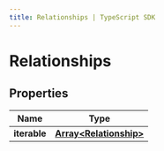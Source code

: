 ```yaml
---
title: Relationships | TypeScript SDK
---
```



# Relationships


## Properties

Name | Type
------------ | -------------
**iterable** | [**Array&lt;Relationship&gt;**](Relationship)


